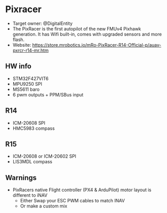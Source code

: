 # Pixracer

* Target owner: @DigitalEntity
* The PixRacer is the first autopilot of the new FMUv4 Pixhawk generation. It has Wifi built-in, comes with upgraded sensors and more flash.
* Website: https://store.mrobotics.io/mRo-PixRacer-R14-Official-p/auav-pxrcr-r14-mr.htm

## HW info

* STM32F427VIT6
* MPU9250 SPI
* MS5611 baro
* 6 pwm outputs + PPM/SBus input

## R14

* ICM-20608 SPI
* HMC5983 compass

## R15

* ICM-20608 or ICM-20602 SPI
* LIS3MDL compass

## Warnings

* PixRacers native Flight controller (PX4 & ArduPilot) motor layout is different to iNAV
  * Either Swap your ESC PWM cables to match INAV
  * Or make a custom mix
